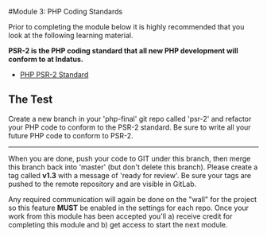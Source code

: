 #Module 3: PHP Coding Standards

Prior to completing the module below it is highly recommended that you look at the following learning material.  

**PSR-2 is the PHP coding standard that all new PHP development will conform to at Indatus.**

* [PHP PSR-2 Standard](https://github.com/php-fig/fig-standards/blob/master/accepted/PSR-2-coding-style-guide.md)


## The Test

Create a new branch in your 'php-final' git repo called 'psr-2' and refactor your PHP code to conform to the PSR-2 standard.  Be sure to write all your future PHP code to conform to PSR-2.

----------

When you are done, push your code to GIT under this branch, then merge this branch back into 'master' (but don't delete this branch).  Please create a tag called **v1.3** with a message of 'ready for review'.  Be sure your tags are pushed to the remote repository and are visible in GitLab.

Any required communication will again be done on the "wall" for the project so this feature **MUST** be enabled in the settings for each repo.  Once your work from this module has been accepted you'll a) receive credit for completing this module and b) get access to start the next module.



